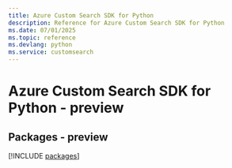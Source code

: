 ```yaml
---
title: Azure Custom Search SDK for Python
description: Reference for Azure Custom Search SDK for Python
ms.date: 07/01/2025
ms.topic: reference
ms.devlang: python
ms.service: customsearch
---
```

# Azure Custom Search SDK for Python - preview
## Packages - preview
[!INCLUDE [packages](custom-search-index.md)]